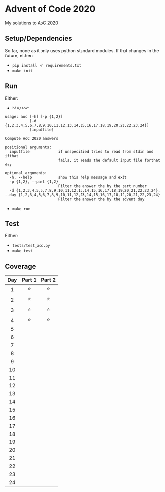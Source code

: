 Advent of Code 2020
===================

My solutions to [AoC 2020](https://adventofcode.com/)

Setup/Dependencies
------------------

So far, none as it only uses python standard modules. If that changes in
the future, either:

- `pip install -r requirements.txt`
- `make init`

Run
---

Either:

- `bin/aoc`:

``` help
usage: aoc [-h] [-p {1,2}]
           [-d {1,2,3,4,5,6,7,8,9,10,11,12,13,14,15,16,17,18,19,20,21,22,23,24}]
           [inputfile]

Compute AoC 2020 answers

positional arguments:
  inputfile             if unspecified tries to read from stdin and ifthat
                        fails, it reads the default input file forthat day

optional arguments:
  -h, --help            show this help message and exit
  -p {1,2}, --part {1,2}
                        Filter the answer the by the part number
  -d {1,2,3,4,5,6,7,8,9,10,11,12,13,14,15,16,17,18,19,20,21,22,23,24}, --day {1,2,3,4,5,6,7,8,9,10,11,12,13,14,15,16,17,18,19,20,21,22,23,24}
                        Filter the answer the by the advent day
```

- `make run`

Test
----

Either:

- `tests/test_aoc.py`
- `make test`

Coverage
--------

| Day | Part 1 | Part 2 |
|:---:|:------:|:------:|
|  1  |   ⭐   |   ⭐   |
|  2  |   ⭐   |   ⭐   |
|  3  |   ⭐   |   ⭐   |
|  4  |   ⭐   |   ⭐   |
|  5  |        |        |
|  6  |        |        |
|  7  |        |        |
|  8  |        |        |
|  9  |        |        |
| 10  |        |        |
| 11  |        |        |
| 12  |        |        |
| 13  |        |        |
| 14  |        |        |
| 15  |        |        |
| 16  |        |        |
| 17  |        |        |
| 18  |        |        |
| 19  |        |        |
| 20  |        |        |
| 21  |        |        |
| 22  |        |        |
| 23  |        |        |
| 24  |        |        |

